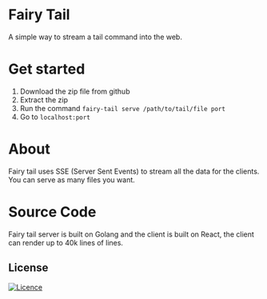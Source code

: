 # Fairy Tail

A simple way to stream a tail command into the web.

# Get started

1. Download the zip file from github
2. Extract the zip
3. Run the command `fairy-tail serve /path/to/tail/file port`
4. Go to `localhost:port`

# About

Fairy tail uses SSE (Server Sent Events) to stream all the data for the clients. You can serve as many files you want.

# Source Code

Fairy tail server is built on Golang and the client is built on React, the client can render up to 40k lines of lines.

## License

[![Licence](https://img.shields.io/github/license/Ileriayo/markdown-badges?style=for-the-badge)](./LICENSE)
